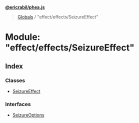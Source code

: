**[@ericrabil/phea.js](../README.md)**

> [Globals](../README.md) / "effect/effects/SeizureEffect"

# Module: "effect/effects/SeizureEffect"

## Index

### Classes

* [SeizureEffect](../classes/_effect_effects_seizureeffect_.seizureeffect.md)

### Interfaces

* [SeizureOptions](../interfaces/_effect_effects_seizureeffect_.seizureoptions.md)
